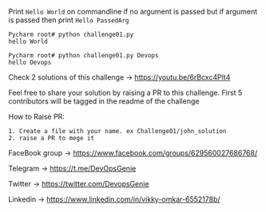 Print `Hello World` on commandline if no argument is passed but if argument is passed then print `Hello PassedArg`

```
Pycharm root# python challenge01.py
hello World

Pycharm root# python challenge01.py Devops
hello Devops

```
Check 2 solutions of this challenge -> https://youtu.be/6rBcxc4Plt4


Feel free to share your solution by raising a PR to this challenge. First 5 contributors will be tagged in the readme of the challenge

How to Raise PR:
```
1. Create a file with your name. ex Challenge01/john_solution
2. raise a PR to mege it 
```




FaceBook group -> https://www.facebook.com/groups/629560027686768/ 

Telegram -> https://t.me/DevOpsGenie

Twitter -> https://twitter.com/DevopsGenie

Linkedin -> https://www.linkedin.com/in/vikky-omkar-6552178b/
